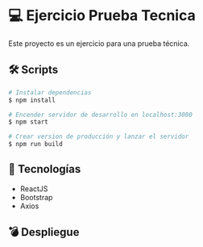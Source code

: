 # 💻 Ejercicio Prueba Tecnica

Este proyecto es un ejercicio para una prueba técnica.

## 🛠 Scripts

```bash
# Instalar dependencias
$ npm install

# Encender servidor de desarrollo en localhost:3000
$ npm start

# Crear version de producción y lanzar el servidor
$ npm run build

```

## 💎 Tecnologías

- ReactJS
- Bootstrap
- Axios

## 💣 Despliegue
